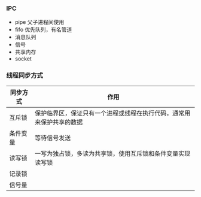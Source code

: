 ### IPC

* pipe 父子进程间使用
* fifo 优先队列，有名管道
* 消息队列
* 信号
* 共享内存
* socket

### 线程同步方式

| 同步方式 | 作用   |
| -------- | -----  |
| 互斥锁   | 保护临界区，保证只有一个进程或线程在执行代码，通常用来保护共享的数据 |
| 条件变量 | 等待信号发送 |
| 读写锁   | 一写为独占锁，多读为共享锁，使用互斥锁和条件变量实现读写锁
| 记录锁   | 
| 信号量   |


